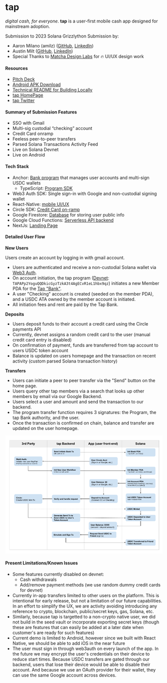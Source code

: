 # tap
*digital cash, for everyone*. **tap** is a user-first mobile cash app designed for mainstream adoption.

Submission to 2023 Solana Grizzlython Submission by: 
- Aaron Milano (amilz) ([GitHub](https://github.com/amilz), [LinkedIn](https://www.linkedin.com/in/aaronmilano/))  
- Austin Milt ([GitHub](https://github.com/austinmilt), [LinkedIn](https://www.linkedin.com/in/austinmilt/)) 
- Special Thanks to [Matcha Design Labs](https://www.matchadesignlabs.com/) for 🔥 UI/UX design work 

#### Resources
- [Pitch Deck](https://docs.google.com/presentation/d/1_u_i_yqSlY2ZjhBJsdlTOUyJ7z1OH891Pro1LJQSPpA/edit#slide=id.g2196631c208_1_103) 
- [Android APK Download](https://todo)
- [Technical README for Building Locally](./README-DEV.md)
- [tap HomePage](https://tapcash.app)
- [tap Twitter](https://twitter.com/tapcashapp)

#### Summary of Submission Features
- SSO with Gmail
- Multi-sig custodial “checking” account
- Credit Card onramp
- Feeless peer-to-peer transfers
- Parsed Solana Transactions Activity Feed
- Live on Solana Devnet
- Live on Android

#### Tech Stack
- Anchor: [Bank program](./program/tap_cash/) that manages user accounts and multi-sign USDC wallets
    - TypeScript: [Program SDK](./backend/src/program/sdk.ts)
- Web3 Auth SDK: Single sign-in with Google and non-custodial signing wallet
- React-Native: [mobile UI/UX](./src/)
- Circle SDK: [Credit Card on-ramp](./backend/src/circle/)
- Google Firestore: [Database](./backend/src/db/) for storing user public info
- Google Cloud Functions: [Serverless API backend](./backend/src/index.ts) 
- NextJs: [Landing Page](https://tapcash.app)

#### Detailed User Flow
**New Users** 

Users create an account by logging in with gmail account. 
- Users are authenticated and receive a non-custodial Solana wallet via [Web3 Auth](https://web3auth.io/). 
- On account initiation, the tap program ([Devnet](https://explorer.solana.com/address/TAPAPp2YoguQQDkicGyzTzkA3t4AgECvR1eL1hbx9qz?cluster=devnet): `TAPAPp2YoguQQDkicGyzTzkA3t4AgECvR1eL1hbx9qz`) initiates a new Member PDA for the [Tap "Bank"](https://explorer.solana.com/address/AU88yciXy2Rz2DJkUUFu2gpYqaPRLngd3sevSfAH8KyS/anchor-account?cluster=devnet). 
- A user "Checking" account is created (seeded on the member PDA), and a USDC ATA owned by the member account is initiated. 
- All initiation fees and rent are paid by the Tap Bank. 

**Deposits**

- Users deposit funds to their account a credit card using the Circle payments API
- Currently, devnet assigns a random credit card to the user (manual credit card entry is disabled)
- On confirmation of payment, funds are transferred from tap account to users USDC token account
- Balance is updated on users homepage and the transaction on recent activity (custom parsed Solana transaction history)

**Transfers**

- Users can initiate a peer to peer transfer via the "Send" button on the home page. 
- Users query other tap members via a search that looks up other members by email via our Google Backend.
- Users select a user and amount and send the transaction to our backend.
- The program transfer function requires 3 signatures: the Program, the tap Bank authority, and the user.
- Once the transaction is confirmed on chain, balance and transfer are updated on the user homepage.

![tap User Flow](./src/images/misc/tap-flow.png)

#### Present Limitations/Known Issues
- Some features currently disabled on devnet: 
    - Cash withdrawals
    - Add/remove payment methods (we use random dummy credit cards for devnet)
- Currently in-app transfers limited to other users on the platform. This is intentional for early release, but not a limitation of our future capabilities. In an effort to simplify the UX, we are activity avoiding introducing any reference to crypto, blockchain, public/secret keys, gas, Solana, etc.
- Similarly, because tap is targetted to a non-crypto native user, we did not build in the seed vault or incorporate exporting secret keys (though these are features that can easily be added at a later date when customer's are ready for such features)
- Current demo is limited to Android, however since we built with React Native, we should be able to add iOS in the near future
- The user must sign in through web3auth on every launch of the app. In the future we may encrypt the user's credentials on their device to reduce start times. Because USDC transfers are gated through our backend, users that lose their device would be able to disable their account. And because we use an OAuth provider for their wallet, they can use the same Google account across devices.